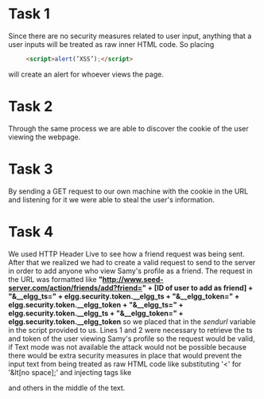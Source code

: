 # Task 1
Since there are no security measures related to user input, anything that a user inputs will be treated as raw inner HTML code. So placing
```html
     <script>alert(’XSS’);</script>
```
 will create an alert for whoever views the page.
# Task 2
Through the same process we are able to discover the cookie of the user viewing the webpage.
# Task 3
By sending a GET request to our own machine with the cookie in the URL and listening for it we were able to steal the user's information.
# Task 4
We used HTTP Header Live to see how a friend request was being sent. After that we realized we had to create a valid request to send to the server in order to add anyone who view Samy's profile as a friend. The request in the URL was formatted like **"http://www.seed-server.com/action/friends/add?friend=" + [ID of user to add as friend] + "&__elgg_ts=" + elgg.security.token.__elgg_ts + "&__elgg_token=" + elgg.security.token.__elgg_token + "&__elgg_ts=" + elgg.security.token.__elgg_ts + "&__elgg_token=" + elgg.security.token.__elgg_token** so we placed that in the _sendurl_ variable in the script provided to us. 
Lines 1 and 2 were necessary to retrieve the ts and token of the user viewing Samy's profile so the request would be valid, if Text mode was not available the attack would not be possible because there would be extra security measures in place that would prevent the input text from being treated as raw HTML code like substituting '<' for '&lt[no space];' and injecting tags like <p> and others in the middle of the text. 
